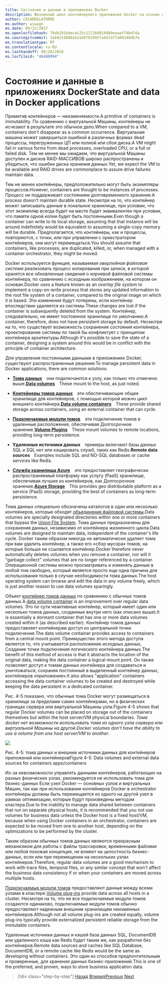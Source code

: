 ```yaml
---
title: Состояние и данные в приложениях Docker
description: Жизненный цикл контейнерного приложения Docker на основе платформы и средств Майкрософт
author: CESARDELATORRE
ms.author: wiwagn
ms.date: 09/22/2017
ms.openlocfilehash: 78db191bdec4c25c11728d819d89eaaaff4bd7da
ms.sourcegitcommit: 3ab9254890a52a50762995fa6d7d77a00348db7e
ms.translationtype: MT
ms.contentlocale: ru-RU
ms.lasthandoff: 09/20/2018
ms.locfileid: "46488994"
---
```

# <a name="state-and-data-in-docker-applications"></a><span data-ttu-id="d9185-103">Состояние и данные в приложениях Docker</span><span class="sxs-lookup"><span data-stu-id="d9185-103">State and data in Docker applications</span></span>

<span data-ttu-id="d9185-104">Примитив контейнеров — неизменяемости.</span><span class="sxs-lookup"><span data-stu-id="d9185-104">A primitive of containers is immutability.</span></span> <span data-ttu-id="d9185-105">По сравнению с виртуальной Машины, контейнеры не исчезают в результате это обычное дело.</span><span class="sxs-lookup"><span data-stu-id="d9185-105">When compared to a VM, containers don't disappear as a common occurrence.</span></span> <span data-ttu-id="d9185-106">Виртуальная машина может завершиться ошибкой в различных формах dead процессы, перегруженных ЦП или полной или сбоя диска.</span><span class="sxs-lookup"><span data-stu-id="d9185-106">A VM might fail in various forms from dead processes, overloaded CPU, or a full or failed disk.</span></span> <span data-ttu-id="d9185-107">Тем не менее мы ожидаем, что виртуальной Машины доступен и дисков RAID-МАССИВОВ широко распространены и убедиться, что ошибки диска хранения данных.</span><span class="sxs-lookup"><span data-stu-id="d9185-107">Yet, we expect the VM to be available and RAID drives are commonplace to assure drive failures maintain data.</span></span>

<span data-ttu-id="d9185-108">Тем не менее контейнеры, предположительно могут быть экземпляры процессов.</span><span class="sxs-lookup"><span data-stu-id="d9185-108">However, containers are thought to be instances of processes.</span></span> <span data-ttu-id="d9185-109">Процесс не поддерживает состоянием долговременного хранения.</span><span class="sxs-lookup"><span data-stu-id="d9185-109">A process doesn't maintain durable state.</span></span> <span data-ttu-id="d9185-110">Несмотря на то, что контейнер может записывать данные в локальное хранилище, при условии, что этот экземпляр всегда будет на месте будет эквивалентен при условии, что памяти одной копии будет быть постоянными.</span><span class="sxs-lookup"><span data-stu-id="d9185-110">Even though a container can write to its local storage, assuming that that instance will be around indefinitely would be equivalent to assuming a single-copy memory will be durable.</span></span> <span data-ttu-id="d9185-111">Предполагается, что контейнеры, как и процессы, повторяются, с точки, или при управлении с оркестратором контейнеров, они могут перемещаться.</span><span class="sxs-lookup"><span data-stu-id="d9185-111">You should assume that containers, like processes, are duplicated, killed, or, when managed with a container orchestrator, they might be moved.</span></span>

<span data-ttu-id="d9185-112">Docker используется функция, называемая *оверлейная файловая система* реализовать процесс копирования при записи, в которой хранятся все обновленные сведения о корневой файловой системы контейнера, по сравнению с исходным изображением, на котором он основан.</span><span class="sxs-lookup"><span data-stu-id="d9185-112">Docker uses a feature known as an *overlay file system* to implement a copy-on-write process that stores any updated information to the root file system of a container, compared to the original image on which it is based.</span></span> <span data-ttu-id="d9185-113">Эти изменения будут потеряны, если контейнер впоследствии удаляется из системы.</span><span class="sxs-lookup"><span data-stu-id="d9185-113">These changes are lost if the container is subsequently deleted from the system.</span></span> <span data-ttu-id="d9185-114">Контейнер, следовательно, не имеет постоянное хранилище по умолчанию.</span><span class="sxs-lookup"><span data-stu-id="d9185-114">A container, therefore, does not have persistent storage by default.</span></span> <span data-ttu-id="d9185-115">Несмотря на то, что существует возможность сохранения состояния контейнера, проектирование системы по такой бы конфликтует с принципом контейнера архитектуры.</span><span class="sxs-lookup"><span data-stu-id="d9185-115">Although it's possible to save the state of a container, designing a system around this would be in conflict with the principle of container architecture.</span></span>

<span data-ttu-id="d9185-116">Для управления постоянными данными в приложениях Docker, существуют распространенные решения:</span><span class="sxs-lookup"><span data-stu-id="d9185-116">To manage persistent data in Docker applications, there are common solutions:</span></span>

-   <span data-ttu-id="d9185-117">[**Тома данных**](https://docs.docker.com/engine/tutorials/dockervolumes/) они подключаются к узлу, как только что отмечено выше.</span><span class="sxs-lookup"><span data-stu-id="d9185-117">[**Data volumes**](https://docs.docker.com/engine/tutorials/dockervolumes/) These mount to the host, as just noted.</span></span>

-   <span data-ttu-id="d9185-118">[**Контейнеры томов данных**](https://docs.docker.com/engine/tutorials/dockervolumes/#/creating-and-mounting-a-data-volume-container) эти обеспечивающие общее хранилище для контейнеров, с помощью которой можно цикл внешнего контейнера.</span><span class="sxs-lookup"><span data-stu-id="d9185-118">[**Data volume containers**](https://docs.docker.com/engine/tutorials/dockervolumes/#/creating-and-mounting-a-data-volume-container) These provide shared storage across containers, using an external container that can cycle.</span></span>

-   <span data-ttu-id="d9185-119">[**Подключаемые модули томов**](https://docs.docker.com/engine/tutorials/dockervolumes/#/mount-a-shared-storage-volume-as-a-data-volume) эти подключение томов в удаленные расположения, обеспечивая Долгосрочное хранение.</span><span class="sxs-lookup"><span data-stu-id="d9185-119">[**Volume Plugins**](https://docs.docker.com/engine/tutorials/dockervolumes/#/mount-a-shared-storage-volume-as-a-data-volume) These mount volumes to remote locations, providing long-term persistence.</span></span>

-   <span data-ttu-id="d9185-120">**Удаленные источники данных** примеры включают базы данных SQL и SQL нет или кэшировать служб, таких как Redis.</span><span class="sxs-lookup"><span data-stu-id="d9185-120">**Remote data sources** Examples include SQL and NO-SQL databases or cache services like Redis.</span></span>

-   <span data-ttu-id="d9185-121">[**Служба хранилища Azure**](https://docs.microsoft.com/azure/storage/) это предоставляет географически распространяемый платформу как услугу (PaaS) хранилище, обеспечивая лучшее из контейнеров, как Долгосрочное хранение.</span><span class="sxs-lookup"><span data-stu-id="d9185-121">[**Azure Storage**](https://docs.microsoft.com/azure/storage/) This provides geo distributable platform as a service (PaaS) storage, providing the best of containers as long-term persistence.</span></span>

<span data-ttu-id="d9185-122">Тома данных специально обозначены каталогов в один или несколько контейнеров, которые обходят [объединения файловой системы](https://docs.docker.com/glossary/?term=Union%20file%20system).</span><span class="sxs-lookup"><span data-stu-id="d9185-122">Data volumes are specially designated directories within one or more containers that bypass the [Union File System](https://docs.docker.com/glossary/?term=Union%20file%20system).</span></span> <span data-ttu-id="d9185-123">Тома данных предназначены для сохранения данных, независимо от контейнера жизненного цикла.</span><span class="sxs-lookup"><span data-stu-id="d9185-123">Data volumes are designed to maintain data, independent of the container's life cycle.</span></span> <span data-ttu-id="d9185-124">Docker таким образом никогда не автоматически удаляет тома при вам удалить контейнер, а также его «сбор мусора» томов, на которые больше не ссылается контейнер.</span><span class="sxs-lookup"><span data-stu-id="d9185-124">Docker therefore never automatically deletes volumes when you remove a container, nor will it "garbage collect" volumes that are no longer referenced by a container.</span></span> <span data-ttu-id="d9185-125">Операционной системы можно просматривать и изменять данные в любой том свободно, который является просто еще одна причина для использования только в случае необходимости тома данных.</span><span class="sxs-lookup"><span data-stu-id="d9185-125">The host operating system can browse and edit the data in any volume freely, which is just another reason to use data volumes sparingly.</span></span>

<span data-ttu-id="d9185-126">Объект [контейнер томов данных](https://docs.docker.com/glossary/?term=volume) по сравнению с обычных томов данных.</span><span class="sxs-lookup"><span data-stu-id="d9185-126">A [data volume container](https://docs.docker.com/glossary/?term=volume) is an improvement over regular data volumes.</span></span> <span data-ttu-id="d9185-127">Это по сути неактивные контейнер, который имеет один или несколько томов данных, созданные внутри него (как описано выше).</span><span class="sxs-lookup"><span data-stu-id="d9185-127">It is essentially a dormant container that has one or more data volumes created within it (as described earlier).</span></span> <span data-ttu-id="d9185-128">Контейнер томов данных предоставляет контейнерам доступ из центральной точки подключения.</span><span class="sxs-lookup"><span data-stu-id="d9185-128">The data volume container provides access to containers from a central mount point.</span></span> <span data-ttu-id="d9185-129">Преимущество этого метода доступа является то, что учитывается расположение исходных данных, Создание точки подключения логического контейнера данных.</span><span class="sxs-lookup"><span data-stu-id="d9185-129">The benefit of this method of access is that it abstracts the location of the original data, making the data container a logical mount point.</span></span> <span data-ttu-id="d9185-130">Он также позволяет доступ к томам данных контейнера для создаваться и уничтожаться, сохраняя постоянный в выделенный контейнер данных, контейнеров «приложение».</span><span class="sxs-lookup"><span data-stu-id="d9185-130">It also allows "application" containers accessing the data container volumes to be created and destroyed while keeping the data persistent in a dedicated container.</span></span>

<span data-ttu-id="d9185-131">Рис. 4-5 показано, что обычные тома Docker могут размещаться в хранилище за пределами самих контейнерами, но в физических границах сервера или виртуальной Машины узла.</span><span class="sxs-lookup"><span data-stu-id="d9185-131">Figure 4-5 shows that regular Docker volumes can be placed on storage out of the containers themselves but within the host server/VM physical boundaries.</span></span> <span data-ttu-id="d9185-132">*Тома docker нет возможности использовать тома из одного узла сервера или виртуальной Машины на другой*.</span><span class="sxs-lookup"><span data-stu-id="d9185-132">*Docker volumes don't have the ability to use a volume from one host server/VM to another*.</span></span>

![](./media/image5.png)

<span data-ttu-id="d9185-133">Рис. 4-5: тома данных и внешние источники данных для контейнеров приложений или контейнеров</span><span class="sxs-lookup"><span data-stu-id="d9185-133">Figure 4-5: Data volumes and external data sources for containers apps/containers</span></span>

<span data-ttu-id="d9185-134">Из-за невозможности управлять данными контейнеров, работающих на разных физических узлах, рекомендуется не использовать тома для бизнес-данных Если узел Docker — основных узлов и виртуальных Машин, так как при использовании контейнеров Docker в orchestrator контейнеры должны быть перемещается из одного на другой узел в рамках оптимизации, которые будут произведены методом кластера.</span><span class="sxs-lookup"><span data-stu-id="d9185-134">Due to the inability to manage data shared between containers that run on separate physical hosts, it is recommended that you not use volumes for business data unless the Docker host is a fixed host/VM, because when using Docker containers in an orchestrator, containers are expected to be moved from one to another host, depending on the optimizations to be performed by the cluster.</span></span>

<span data-ttu-id="d9185-135">Таким образом обычных томов данных являются прекрасным механизмом для работы с файлы трассировки, временными файлами или любой похожая концепция, не влияют на целостность бизнес-данных, если или при перемещении на нескольких узлах контейнеров.</span><span class="sxs-lookup"><span data-stu-id="d9185-135">Therefore, regular data volumes are a good mechanism to work with trace files, temporal files, or any similar concept that won't affect the business data consistency if or when your containers are moved across multiple hosts.</span></span>

<span data-ttu-id="d9185-136">[Подключаемые модули томов](https://docs.docker.com/engine/extend/plugins_volume/) предоставляют данные между всеми узлами в кластере.</span><span class="sxs-lookup"><span data-stu-id="d9185-136">[Volume plug-ins](https://docs.docker.com/engine/extend/plugins_volume/) provide data across all hosts in a cluster.</span></span> <span data-ttu-id="d9185-137">Несмотря на то, что не все подключаемые модули томов создаются одинаково, подключаемые модули томов обычно предоставляют надежным внешним хранилищем неизменных контейнеров.</span><span class="sxs-lookup"><span data-stu-id="d9185-137">Although not all volume plug-ins are created equally, volume plug-ins typically provide externalized persistent reliable storage from the immutable containers.</span></span>

<span data-ttu-id="d9185-138">Удаленные источники данных и кэшей база данных SQL, DocumentDB или удаленного кэша как Redis будет таким же, как разработке без контейнеров.</span><span class="sxs-lookup"><span data-stu-id="d9185-138">Remote data sources and caches like SQL Database, DocumentDB, or a remote cache like Redis would be the same as developing without containers.</span></span> <span data-ttu-id="d9185-139">Это один из способов предпочтительным и проверенные, для хранения данных бизнес-приложений.</span><span class="sxs-lookup"><span data-stu-id="d9185-139">This is one of the preferred, and proven, ways to store business application data.</span></span>


>[!div class="step-by-step"]
<span data-ttu-id="d9185-140">[Назад](monolithic-applications.md)
[Вперед](soa-applications.md)</span><span class="sxs-lookup"><span data-stu-id="d9185-140">[Previous](monolithic-applications.md)
[Next](soa-applications.md)</span></span>
